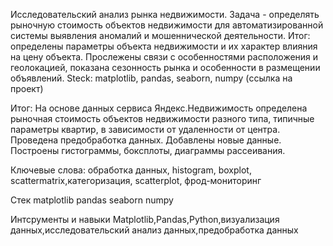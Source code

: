 Исследовательский анализ рынка недвижимости. 
Задача -  определять рыночную стоимость объектов недвижимости для автоматизированной системы выявления аномалий и мошеннической деятельности. Итог: определены параметры объекта недвижимости  и их характер влияния на цену объекта. Прослежены связи с особенностями расположения и геолокацией, показана сезонность рынка и особенности в размещении объявлений. Steck: matplotlib, pandas, seaborn, numpy (ссылка на проект)

Итог:
На основе данных сервиса Яндекс.Недвижимость определена рыночная стоимость
объектов недвижимости разного типа, типичные параметры квартир, в зависимости от
удаленности от центра. Проведена предобработка данных. Добавлены новые данные.
Построены гистограммы, боксплоты, диаграммы рассеивания.


Ключевые слова: обработка данных, histogram, boxplot, scattermatrix,категоризация, scatterplot,  фрод-мониторинг

Стек matplotlib pandas seaborn numpy

Интсрументы и навыки Matplotlib,Pandas,Python,визуализация данных,исследовательский анализ данных,предобработка данных